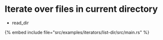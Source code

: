 # Iterate over files in current directory

* read_dir

{% embed include file="src/examples/iterators/list-dir/src/main.rs" %}


